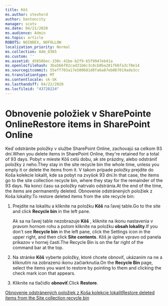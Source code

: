 ```yaml
---
title: Kôš
ms.author: stevhord
author: bentoncity
manager: scotv
ms.date: 04/21/2020
ms.audience: Admin
ms.topic: article
ROBOTS: NOINDEX, NOFOLLOW
localization_priority: Normal
ms.collection: Adm_O365
ms.custom: ''
ms.assetid: 456586ec-330c-41be-b2f9-65f9947eb41a
ms.openlocfilehash: 3ba566f02cad31b6c3c8cb8ba281f66fa3c78e14
ms.sourcegitcommit: 55eff703a17e500681d8fa6a87eb067019ade3cc
ms.translationtype: MT
ms.contentlocale: sk-SK
ms.lasthandoff: 04/22/2020
ms.locfileid: "43720224"
---
```

# <a name="restore-items-in-sharepoint-online"></a><span data-ttu-id="43e55-102">Obnovenie položiek v SharePointe Online</span><span class="sxs-lookup"><span data-stu-id="43e55-102">Restore items in SharePoint Online</span></span>

<span data-ttu-id="43e55-103">Keď odstránite položky v službe SharePoint Online, zachovajú sa celkom 93 dní.</span><span class="sxs-lookup"><span data-stu-id="43e55-103">When you delete items in SharePoint Online, they're retained for a total of 93 days.</span></span> <span data-ttu-id="43e55-104">Pobyt v mieste Kôš celú dobu, ak ste prázdny, alebo odstrániť položky z neho.</span><span class="sxs-lookup"><span data-stu-id="43e55-104">They stay in the site recycle bin the whole time, unless you empty it or delete the items from it.</span></span> <span data-ttu-id="43e55-105">V takom prípade položky prejdite do Koša kolekcie lokalít, kde sa pobyt na zvyšok 93 dní.</span><span class="sxs-lookup"><span data-stu-id="43e55-105">In that case, the items go to the site collection recycle bin, where they stay for the remainder of the 93 days.</span></span> <span data-ttu-id="43e55-106">Na konci času sa položky natrvalo odstránia.</span><span class="sxs-lookup"><span data-stu-id="43e55-106">At the end of the time, the items are permanently deleted.</span></span> <span data-ttu-id="43e55-107">Obnovenie odstránených položiek z Koša lokality:</span><span class="sxs-lookup"><span data-stu-id="43e55-107">To restore deleted items from the site recycle bin:</span></span>
  
1. <span data-ttu-id="43e55-108">Prejdite na lokalitu a kliknite na položku **Kôš** na ľavej table.</span><span class="sxs-lookup"><span data-stu-id="43e55-108">Go to the site and click **Recycle bin** in the left pane.</span></span> 
    
    <span data-ttu-id="43e55-109">Ak sa na ľavej table nezobrazuje **Kôš** , kliknite na ikonu nastavenia v pravom hornom rohu a potom kliknite na položku **obsah lokality**.</span><span class="sxs-lookup"><span data-stu-id="43e55-109">If you don't see **Recycle bin** in the left pane, click the Settings icon in the upper right, and then click **Site contents**.</span></span> <span data-ttu-id="43e55-110">Kôš je úplne vpravo od panela príkazov v hornej časti.</span><span class="sxs-lookup"><span data-stu-id="43e55-110">The Recycle Bin is on the far right of the command bar at the top.</span></span>
    
2. <span data-ttu-id="43e55-111">Na stránke **Kôš** vyberte položky, ktoré chcete obnoviť, ukázaním na ne a kliknutím na zobrazenú ikonu začiarknutia.</span><span class="sxs-lookup"><span data-stu-id="43e55-111">On the **Recycle Bin** page, select the items you want to restore by pointing to them and clicking the check mark icon that appears.</span></span> 
    
3. <span data-ttu-id="43e55-112">Kliknite na tlačidlo **obnoviť**.</span><span class="sxs-lookup"><span data-stu-id="43e55-112">Click **Restore**.</span></span>
    
[<span data-ttu-id="43e55-113">Obnovenie odstránených položiek z Koša kolekcie lokalít</span><span class="sxs-lookup"><span data-stu-id="43e55-113">Restore deleted items from the Site collection recycle bin</span></span>](https://go.microsoft.com/fwlink/?linkid=866439)
  

